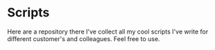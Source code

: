 # Scripts

Here are a repository there I've collect all my cool scripts I've write for different customer's and colleagues. 
Feel free to use.

